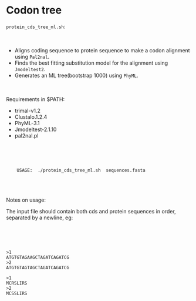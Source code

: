 # Codon tree 

`protein_cds_tree_ml.sh`:<br /> <br /> <br />

* Aligns coding sequence to protein sequence to make a codon alignment using `Pal2nal`.
* Finds the best fitting substitution model for the alignment using `Jmodeltest2`.
* Generates an ML tree(bootstrap 1000) using `PhyML`. 
<br /> <br /> <br />

Requirements in $PATH:
* trimal-v1.2
* Clustalo.1.2.4
* PhyML-3.1
* Jmodeltest-2.1.10 
* pal2nal.pl

<br /> <br /> <br />

		USAGE:  ./protein_cds_tree_ml.sh  sequences.fasta 

<br /> <br /> <br />
Notes on usage:

The input file should contain both cds and protein sequences in order, separated by a newline, eg:

<br /> <br /> <br />

	>1
	ATGTGTAGAAGCTAGATCAGATCG
	>2
	ATGTGTAGTAGCTAGATCAGATCG

	>1
	MCRSLIRS
	>2
	MCSSLIRS

 

